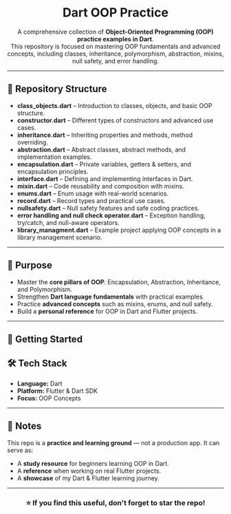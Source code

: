 <h1 align="center"> Dart OOP Practice</h1>

<p align="center">
  A comprehensive collection of <b>Object-Oriented Programming (OOP) practice examples in Dart</b>.<br/>
  This repository is focused on mastering OOP fundamentals and advanced concepts, including classes, inheritance, polymorphism, abstraction, mixins, null safety, and error handling.
</p>

<hr/>

<h2>📂 Repository Structure</h2>
<ul>
  <li><b>class_objects.dart</b> – Introduction to classes, objects, and basic OOP structure.</li>
  <li><b>constructor.dart</b> – Different types of constructors and advanced use cases.</li>
  <li><b>inheritance.dart</b> – Inheriting properties and methods, method overriding.</li>
  <li><b>abstraction.dart</b> – Abstract classes, abstract methods, and implementation examples.</li>
  <li><b>encapsulation.dart</b> – Private variables, getters & setters, and encapsulation principles.</li>
  <li><b>interface.dart</b> – Defining and implementing interfaces in Dart.</li>
  <li><b>mixin.dart</b> – Code reusability and composition with mixins.</li>
  <li><b>enums.dart</b> – Enum usage with real-world scenarios.</li>
  <li><b>record.dart</b> – Record types and practical use cases.</li>
  <li><b>nullsafety.dart</b> – Null safety features and safe coding practices.</li>
  <li><b>error handling and null check operator.dart</b> – Exception handling, try/catch, and null-aware operators.</li>
  <li><b>library_managment.dart</b> – Example project applying OOP concepts in a library management scenario.</li>
</ul>

<hr/>

<h2>🎯 Purpose</h2>
<ul>
  <li>Master the <b>core pillars of OOP</b>: Encapsulation, Abstraction, Inheritance, and Polymorphism.</li>
  <li>Strengthen <b>Dart language fundamentals</b> with practical examples.</li>
  <li>Practice <b>advanced concepts</b> such as mixins, enums, and null safety.</li>
  <li>Build a <b>personal reference</b> for OOP in Dart and Flutter projects.</li>
</ul>

<hr/>

<h2>🚀 Getting Started</h2>

<h2>🛠️ Tech Stack</h2>
<ul>
  <li><b>Language:</b> Dart</li>
  <li><b>Platform:</b> Flutter & Dart SDK</li>
  <li><b>Focus:</b> OOP Concepts</li>
</ul>

<hr/>

<h2>📌 Notes</h2>
<p>
This repo is a <b>practice and learning ground</b> — not a production app.  
It can serve as:
</p>
<ul>
  <li>A <b>study resource</b> for beginners learning OOP in Dart.</li>
  <li>A <b>reference</b> when working on real Flutter projects.</li>
  <li>A <b>showcase</b> of my Dart & Flutter learning journey.</li>
</ul>

<hr/>

<h3 align="center">⭐ If you find this useful, don't forget to star the repo!</h3>
